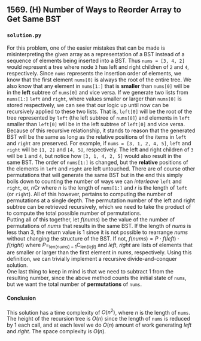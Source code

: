 ## 1569. (H) Number of Ways to Reorder Array to Get Same BST

### `solution.py`
For this problem, one of the easier mistakes that can be made is misinterpreting the given array as a representation of a BST instead of a sequence of elements being inserted into a BST. Thus `nums = [3, 4, 2]` would represent a tree where node `3` has left and right children of `2` and `4`, respectively. Since `nums` represents the insertion order of elements, we know that the first element `nums[0]` is always the root of the entire tree. We also know that any element in `nums[1:]` that is **smaller** than `nums[0]` will be in the **left** subtree of `nums[0]` and vice versa. If we generate two lists from `nums[1:]` `left` and `right`, where values smaller or larger than `nums[0]` is stored respectively, we can see that our logic up until now can be recursively applied to these two lists. That is, `left[0]` will be the root of the tree represented by `left` (the left subtree of `nums[0]`) and elements in `left` smaller than `left[0]` will be in the left subtree of `left[0]` and vice versa. Because of this recursive relationship, it stands to reason that the generated BST will be the same as long as the relative positions of the items in `left` and `right` are preserved. For example, if `nums = [3, 1, 2, 4, 5]`, `left` and `right` will be `[1, 2]` and `[4, 5]`, respectively. The left and right children of `3` will be `1` and `4`, but notice how `[3, 1, 4, 2, 5]` would also result in the same BST. The order of `nums[1:]` is changed, but the **relative** positions of the elements in `left` and `right` are left untouched. There are of course other permutations that will generate the same BST but in the end this simply boils down to counting the number of ways we can *interleave* `left` and `right`, or, $n\text{C}r$ where $n$ is the length of `nums[1:]` and $r$ is the length of `left` (or `right`). All of this however, pertains to computing the number of permutations at a single depth. The permutation number of the left and right subtree can be retrieved recursively, which we need to take the product of to compute the total possible number of permutations.  
Putting all of this together, let $f(nums)$ be the value of the number of permutations of $nums$ that results in the same BST. If the length of $nums$ is less than $3$, the return value is $1$ since it is not possible to rearrange $nums$ without changing the structure of the BST. If not, $f(nums) = P\cdot f(left)\cdot f(right)$ where $P = _{\text{len}(nums)-1}\text{C}_{\text{len}(left)}$ and $left$, $right$ are lists of elements that are smaller or larger than the first element in $nums$, respectively. Using this definition, we can trivially implement a recursive divide-and-conquer solution.  
One last thing to keep in mind is that we need to subtract 1 from the resulting number, since the above method counts the initial state of `nums`, but we want the total number of **permutations** of `nums`.  

#### Conclusion
This solution has a time complexity of $O(n^2)$, where $n$ is the length of `nums`. The height of the recursion tree is $O(n)$ since the length of `nums` is reduced by 1 each call, and at each level we do $O(n)$ amount of work generating $left$ and $right$. The space complexity is $O(n)$.  
  

